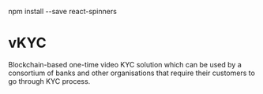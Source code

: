 npm install --save react-spinners
# vKYC
Blockchain-based one-time video KYC solution which can be used by a consortium of banks and other organisations that require their customers to go through KYC process.
